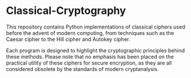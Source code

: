 # Classical-Cryptography

This repository contains Python implementations of classical ciphers used before the advent of modern computing, from techniques such as the Caesar cipher to the Hill cipher and Autokey cipher.

Each program is designed to highlight the cryptographic principles behind these methods. Please note that no emphasis has been placed on the practical utility of these ciphers for secure encryption, as they are all considered obsolete by the standards of modern cryptanalysis.
